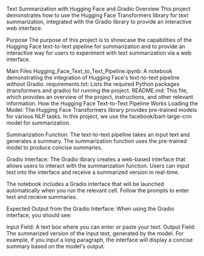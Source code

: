 Text Summarization with Hugging Face and Gradio
Overview
This project demonstrates how to use the Hugging Face Transformers library for text summarization, integrated with the Gradio library to provide an interactive web interface.

Purpose
The purpose of this project is to showcase the capabilities of the Hugging Face text-to-text pipeline for summarization and to provide an interactive way for users to experiment with text summarization via a web interface. 

Main Files
Hugging_Face_Text_to_Text_Pipeline.ipynb: A notebook demonstrating the integration of Hugging Face's text-to-text pipeline without Gradio. 
requirements.txt: Lists the required Python packages (transformers and gradio) for running the project.
README.md: This file, which provides an overview of the project, instructions, and other relevant information.
How the Hugging Face Text-to-Text Pipeline Works
Loading the Model: The Hugging Face Transformers library provides pre-trained models for various NLP tasks. In this project, we use the facebook/bart-large-cnn model for summarization.

Summarization Function: The text-to-text pipeline takes an input text and generates a summary. The summarization function uses the pre-trained model to produce concise summaries.

Gradio Interface: The Gradio library creates a web-based interface that allows users to interact with the summarization function. Users can input text into the interface and receive a summarized version in real-time.


The notebook includes a Gradio interface that will be launched automatically when you run the relevant cell. Follow the prompts to enter text and receive summaries.

Expected Output from the Gradio Interface:
When using the Gradio interface, you should see:

Input Field: A text box where you can enter or paste your text.
Output Field: The summarized version of the input text, generated by the model.
For example, if you input a long paragraph, the interface will display a concise summary based on the model's output.




